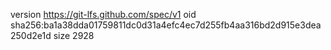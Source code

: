 version https://git-lfs.github.com/spec/v1
oid sha256:ba1a38dda01759811dc0d31a4efc4ec7d255fb4aa316bd2d915e3dea250d2e1d
size 2928
